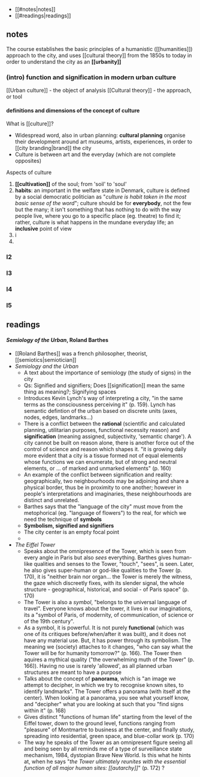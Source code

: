 - [[#notes|notes]]
- [[#readings|readings]]


## notes

The course establishes the basic principles of a humanistic ([[humanities]]) approach to the city, and uses [[cultural theory]] from the 1850s to today in order to understand the city as an **[[urbanity]]**


### (intro) function and signification in modern urban culture

[[Urban culture]] - the object of analysis
[[Cultural theory]] - the approach, or tool

#### definitions and dimensions of the concept of culture

What is [[culture]]?
- Widespread word, also in urban planning: **cultural planning** organise their development around art museums, artists, experiences, in order to [[city branding|brand]] the city
- Culture is between art and the everyday (which are not complete opposites)

Aspects of culture
1.  **[[cultivation]]** of the soul; from 'soil' to 'soul'
2. **habits**: an important in the welfare state in Denmark, culture is defined by a social democratic politician as "*culture is habit taken in the most basic sense of the word*"; culture should be for **everybody**, not the few but the many; it isn't something that has nothing to do with the way people live, where you go to a specific place (eg. theatre) to find it; rather, culture is what happens in the mundane everyday life; an **inclusive** point of view
3. i
4. 


### l2

### l3

### l4

### l5




## readings

#### *Semiology of the Urban*, Roland Barthes
- [[Roland Barthes]] was a french philosopher, theorist, [[semiotics|semiotician]] 
- *Semiology and the Urban*
	- A text about the importance of semiology (the study of signs) in the city
	- Qs: Signified and signifiers; Does [[signification]] mean the same thing as meaning?; Signifying spaces
	- Introduces Kevin Lynch's way of interpreting a city, "in the same terms as the consciousness perceiving it" (p. 159). Lynch has semantic defintion of the urban based on discrete units (axes, nodes, edges, landmarks...)
	- There is a conflict between the **rational** (scientific and calculated planning, utilitarian purposes, functional necessity reason) and **signification** (meaning assigned, subjectivity, 'semantic charge'). A city cannot be built on reason alone, there is another force out of the control of science and reason which shapes it. "it is growing daily more evident that a city is a tissue formed not of equal elements whose functions we can enumerate, but of strong and neutral elements, or ... of marked and unmarked elements" (p. 160)
	- An example of the conflict between signification and reality: geographically, two neighbourhoods may be adjoining and share a physical border, thus be in proximity to one another; however in people's interpretations and imaginaries, these neighbourhoods are distinct and unrelated. 
	- Barthes says that the "language of the city" must move from the metophorical (eg. "language of flowers") to the real, for which we need the technique of **symbols**
	- **Symbolism, signified and signifiers**
	- The city center is an empty focal point
	- 
- *The Eiffel Tower*
	- Speaks about the omnipresence of the Tower, which is seen from every angle in Paris but also *sees* everything. Barthes gives human-like qualities and senses to the Tower, "touch", "sees", is seen. Later, he also gives super-human or god-like qualities to the Tower (p. 170), it is "neither brain nor organ... the Tower is merely the witness, the gaze which discreetly fixes, with its slender signal, the whole structure - geographical, historical, and social - of Paris space" (p. 170)
	- The Tower is also a *symbol*, "belongs to the universal language of travel". Everyone knows about the tower, it lives in our imaginations, its a "symbol of Paris, of modernity, of communication, of science or of the 19th century".
	- As a symbol, it is powerful. It is not purely **functional** (which was one of its critiques before/when/after it was built), and it does not have any material use. But, it has power through its symbolism. The meaning we (society) attaches to it changes, "who can say what the Tower will  be for humanity tomorrow?" (p. 166). The Tower then aquires a mythical quality ("the overwhelming muth of the Tower" (p. 166)). Having no use is rarely 'allowed', as all planned urban structures are meant to have a purpose
	- Talks about the concept of **panorama**, which is "an image we attempt to decipher, in which we try to recognise known sites, to identify landmarks". The Tower offers a panorama (with itself at the center). When looking at a panorama, you see what yourself know, and "decipher" what you are looking at such that you "find signs within it" (p. 168)
	- Gives distinct "functions of human life" starting from the level of the Eiffel tower, down to the ground level, functions ranging from "pleasure" of Montmartre to business at the center, and finally study, spreading into residential, green space, and blue-collar work (p. 170)
	- The way he speaks of the Tower as an omnipresent figure seeing all and being seen by all reminds me of a type of surveillance state mechanism, 1984, dystopian Brave New World. Is this what he hints at, when he says "*the Tower ultimately reunites with the essential function of all major human sites: [[autarchy]]*" (p. 172) ?
	
 
